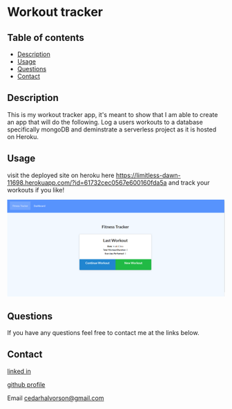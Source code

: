   # Workout tracker
  ## Table of contents
  * [Description](#Description)
  * [Usage](#Usage)
  * [Questions](#Questions)
  * [Contact](#Contact)

  ## Description
  This is my workout tracker app, it's meant to show that I am able to create an app that will do the following. Log a users workouts to a database specifically mongoDB   and deminstrate a serverless project as it is hosted on Heroku.
 
  ## Usage
  visit the deployed site on heroku here https://limitless-dawn-11698.herokuapp.com/?id=61732cec0567e600160fda5a and track your workouts if you like!

  ![](images/workoutScreenshot.PNG)
  
  ## Questions
  If you have any questions feel free to contact me at the links below.
  
  ## Contact
  [linked in](https://www.linkedin.com/in/cedar-halvorson-10791020a/)
  
  [github profile](https://github.com/CedarHalvorson)  
  
  Email cedarhalvorson@gmail.com  
 
